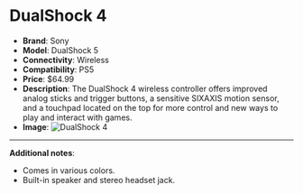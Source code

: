 # DualShock 4

- **Brand**: Sony
- **Model**: DualShock 5
- **Connectivity**: Wireless
- **Compatibility**: PS5
- **Price**: $64.99
- **Description**: The DualShock 4 wireless controller offers improved analog sticks and trigger buttons, a sensitive SIXAXIS motion sensor, and a touchpad located on the top for more control and new ways to play and interact with games.
- **Image**: ![DualShock 4](URL_to_DualShock_4_image)

---
**Additional notes**:
- Comes in various colors.
- Built-in speaker and stereo headset jack.